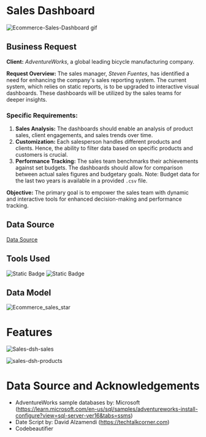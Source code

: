 # Sales Dashboard

![Ecommerce-Sales-Dashboard gif](https://github.com/NumberHumanoid/Ecommerce_Sales_Dashboard/assets/149428916/c72f36b0-848b-47f5-a135-a0fbdb122758)

## Business Request
**Client:** *AdventureWorks*, a global leading bicycle manufacturing company.

**Request Overview:** 
The sales manager, *Steven Fuentes*, has identified a need for enhancing the company's sales reporting system. The current system, which relies on static reports, is to be upgraded to interactive visual dashboards. These dashboards will be utilized by the sales teams for deeper insights.
### Specific Requirements:
1. **Sales Analysis:** The dashboards should enable an analysis of product sales, client engagements, and sales trends over time.
2. **Customization:** Each salesperson handles different products and clients. Hence, the ability to filter data based on specific products and customers is crucial.
3. **Performance Tracking:** The sales team benchmarks their achievements against set budgets. The dashboards should allow for comparison between actual sales figures and budgetary goals. Note: Budget data for the last two years is available in a provided `.csv` file.

**Objective:** The primary goal is to empower the sales team with dynamic and interactive tools for enhanced decision-making and performance tracking.

## Data Source
[Data Source](https://learn.microsoft.com/en-us/sql/samples/adventureworks-install-configure?view=sql-server-ver16&tabs=ssms)

## Tools Used
![Static Badge](https://img.shields.io/badge/Language-SQL-blue)  ![Static Badge](https://img.shields.io/badge/Language-PowerBI-orange)

## Data Model
![Ecommerce_sales_star](https://github.com/NumberHumanoid/Ecommerce_Sales_Dashboard/assets/149428916/b03c4cc8-3507-41a3-9aea-8c4d58e0f5fe)


# Features

![Sales-dsh-sales](https://github.com/NumberHumanoid/Ecommerce_Sales_Dashboard/assets/149428916/a32c7128-693e-4e10-bf8e-351c0cb8c788)

![sales-dsh-products](https://github.com/NumberHumanoid/Ecommerce_Sales_Dashboard/assets/149428916/b67a28f1-4283-4763-848b-5e26e8dcb204)




# Data Source and Acknowledgements
* AdventureWorks sample databases by: Microsoft (https://learn.microsoft.com/en-us/sql/samples/adventureworks-install-configure?view=sql-server-ver16&tabs=ssms)
* Date Script by: David Alzamendi (https://techtalkcorner.com)
* Codebeautifier 
